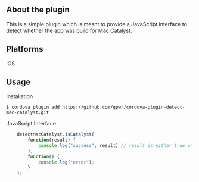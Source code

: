 ## About the plugin

This is a simple plugin which is meant to provide a JavaScript interface to detect whether the app was build for Mac Catalyst.

## Platforms

iOS

## Usage

Installation

    $ cordova plugin add https://github.com/qpwr/cordova-plugin-detect-mac-catalyst.git

JavaScript Interface

```js
    detectMacCatalyst.isCatalyst(
        function(result) { 
            console.log("success", result) // result is either true or false
        },
        function() { 
            console.log("error");
        }
    );
```